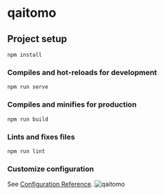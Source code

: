 # qaitomo

## Project setup
```
npm install
```

### Compiles and hot-reloads for development
```
npm run serve
```

### Compiles and minifies for production
```
npm run build
```


### Lints and fixes files
```
npm run lint
```

### Customize configuration
See [Configuration Reference](https://cli.vuejs.org/config/).
![qaitomo](https://user-images.githubusercontent.com/78202370/151009363-a1d06ce4-3dd3-4fca-ad9b-6c0bc4d909b0.png)
